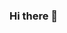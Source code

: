 ### Hi there 👋

<!--
**Anthony-S58/Anthony-S58** is a ✨ _special_ ✨ repository because its `README.md` (this file) appears on your GitHub profile.
<img align="right" alt="Coding" width="400" src="https://giphy.com/gifs/code-AOSwwqVjNZlDO">
Here are some ideas to get you started:

- 🔭 I’m currently working on ... Something
- 🌱 I’m currently learning ... HTML, CSS, JavaScript, PHP
- 👯 I’m looking to collaborate on ...
- 🤔 I’m looking for help with ...
- 💬 Ask me about ...
- 📫 How to reach me: ...
- 😄 Pronouns: ...
- ⚡ Fun fact: ...
-->
